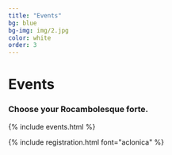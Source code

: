 ```yaml
---
title: "Events"
bg: blue
bg-img: img/2.jpg
color: white
order: 3
---
```


<h1 class="aclonica">Events</h1>
<h3 class="aclonica">Choose your Rocambolesque forte.</h3>
{% include events.html %}

{% include registration.html font="aclonica" %}
